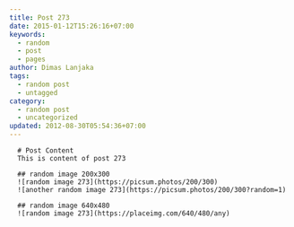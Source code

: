 ```yaml
---
title: Post 273
date: 2015-01-12T15:26:16+07:00
keywords:
  - random
  - post
  - pages
author: Dimas Lanjaka
tags:
  - random post
  - untagged
category:
  - random post
  - uncategorized
updated: 2012-08-30T05:54:36+07:00
---
```


      # Post Content
      This is content of post 273

      ## random image 200x300
      ![random image 273](https://picsum.photos/200/300)
      ![another random image 273](https://picsum.photos/200/300?random=1)

      ## random image 640x480
      ![random image 273](https://placeimg.com/640/480/any)
      
